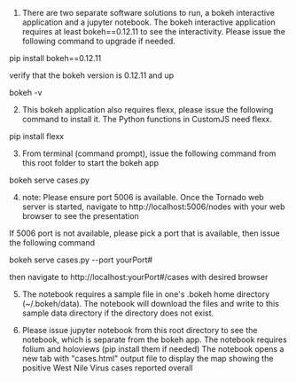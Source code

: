 
1. There are two separate software solutions to run, a bokeh interactive application and a jupyter notebook.
   The bokeh interactive application requires at least bokeh==0.12.11 to see the interactivity.  Please issue the following command to upgrade if needed.

pip install bokeh==0.12.11

verify that the bokeh version is 0.12.11 and up

bokeh -v

2. This bokeh application also requires flexx, please issue the following command to install it.  The Python functions in CustomJS need flexx.

pip install flexx

3. From terminal (command prompt), issue the following command from this root folder to start the bokeh app

bokeh serve cases.py

4. note: Please ensure port 5006 is available. Once the Tornado web server is started, navigate to http://localhost:5006/nodes with your web browser to see the presentation

If 5006 port is not available, please pick a port that is available, then issue the following command

bokeh serve cases.py --port yourPort#

then navigate to http://localhost:yourPort#/cases with desired browser

5. The notebook requires a sample file in one's .bokeh home directory (~/.bokeh/data). 
   The notebook will download the files and write to this sample data directory if the directory does not exist.

6. Please issue jupyter notebook from this root directory to see the notebook, which is separate from the bokeh app.
   The notebook requires folium and holoviews (pip install them if needed)
   The notebook opens a new tab with "cases.html" output file to display the map showing the positive West Nile Virus cases reported overall
